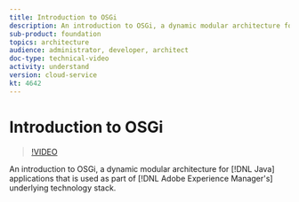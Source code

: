 ```yaml
---
title: Introduction to OSGi
description: An introduction to OSGi, a dynamic modular architecture for Java applications that is used as part of Adobe Experience Manager's underlying technology stack.
sub-product: foundation
topics: architecture
audience: administrator, developer, architect
doc-type: technical-video
activity: understand
version: cloud-service
kt: 4642
---
```


# Introduction to OSGi

>[!VIDEO](https://video.tv.adobe.com/v/32031/?quality=12)

An introduction to OSGi, a dynamic modular architecture for [!DNL Java] applications that is used as part of [!DNL Adobe Experience Manager's] underlying technology stack.